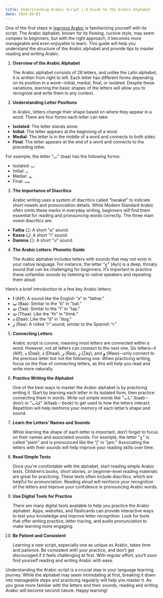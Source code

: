 ```yaml
---
title: Understanding Arabic Script | A Guide to the Arabic Alphabet
date: 2024-09-03
---
```


One of the first steps in [learning Arabic](https://www.busuu.com/en/course/learn-arabic-online) is familiarizing yourself with its script. The Arabic alphabet, known for its flowing, cursive style, may seem complex to beginners, but with the right approach, it becomes more manageable and even enjoyable to learn. This guide will help you understand the structure of the Arabic alphabet and provide tips to master reading and writing Arabic.

1.  **Overview of the Arabic Alphabet**

    The Arabic alphabet consists of 28 letters, and unlike the Latin alphabet, it is written from right to left. Each letter has different forms depending on its position in a word—initial, medial, final, or isolated. Despite these variations, learning the basic shapes of the letters will allow you to recognize and write them in any context.

2.  **Understanding Letter Positions**

    In Arabic, letters change their shape based on where they appear in a word. There are four forms each letter can take:

- **Isolated**: The letter stands alone.
- **Initial**: The letter appears at the beginning of a word.
- **Medial**: The letter is in the middle of a word and connects to both sides.
- **Final**: The letter appears at the end of a word and connects to the preceding letter.

For example, the letter "ب" (baa) has the following forms:

- Isolated: ب
- Initial: بـ
- Medial: ـبـ
- Final: ـب

3.  **The Importance of Diacritics**

    Arabic writing uses a system of diacritics called "harakat" to indicate short vowels and pronunciation details. While Modern Standard Arabic often omits these marks in everyday writing, beginners will find them essential for reading and pronouncing words correctly. The three main vowel diacritics are:

- **Fatha** (ـَ): A short "a" sound.
- **Kasra** (ـِ): A short "i" sound.
- **Damma** (ـُ): A short "u" sound.

4.  **The Arabic Letters: Phonetic Guide**

    The Arabic alphabet includes letters with sounds that may not exist in your native language. For instance, the letter "ع" (Ayn) is a deep, throaty sound that can be challenging for beginners. It’s important to practice these unfamiliar sounds by listening to native speakers and repeating them aloud.

Here’s a brief introduction to a few key Arabic letters:

- **ا** (Alif): A sound like the English “a” in "father."
- **ب** (Baa): Similar to the “b” in "bat."
- **ت** (Taa): Similar to the “t” in "tap."
- **ث** (Thaa): Like the “th” in "think."
- **د** (Daal): Like the “d” in "dog."
- **ر** (Raa): A rolled “r” sound, similar to the Spanish “r.”

5.  **Connecting Letters**

    Arabic script is cursive, meaning most letters are connected within a word. However, not all letters can connect to the next one. Six letters—**ا** (Alif), **د** (Daal), **ذ** (Dhaal), **ر** (Raa), **ز** (Zay), and **و** (Waw)—only connect to the previous letter but not the following one. When practicing writing, focus on the flow of connecting letters, as this will help you read and write more naturally.

6.  **Practice Writing the Alphabet**

    One of the best ways to master the Arabic alphabet is by practicing writing it. Start by learning each letter in its isolated form, then practice connecting them in words. Write out simple words like "باب" (baab – door) or "كتاب" (kitaab – book) to get used to how the letters interact. Repetition will help reinforce your memory of each letter’s shape and sound.

7.  **Learn the Letters’ Names and Sounds**

    While learning the shape of each letter is important, don’t forget to focus on their names and associated sounds. For example, the letter "ج" is called "jeem" and is pronounced like the “j” in "jam." Associating the letters with their sounds will help improve your reading skills over time.

8.  **Read Simple Texts**

    Once you're comfortable with the alphabet, start reading simple Arabic texts. Children’s books, short stories, or beginner-level reading materials are great for practicing. These texts often include diacritics, which are helpful for pronunciation. Reading aloud will reinforce your recognition of the letters and improve your confidence in pronouncing Arabic words.

9.  **Use Digital Tools for Practice**

    There are many digital tools available to help you practice the Arabic alphabet. Apps, websites, and flashcards can provide interactive ways to test your knowledge and improve letter recognition. Look for tools that offer writing practice, letter tracing, and audio pronunciation to make learning more engaging.

10. **Be Patient and Consistent**

    Learning a new script, especially one as unique as Arabic, takes time and patience. Be consistent with your practice, and don’t get discouraged if it feels challenging at first. With regular effort, you’ll soon find yourself reading and writing Arabic with ease.

Understanding the Arabic script is a crucial step in your language learning journey. While the alphabet may seem intimidating at first, breaking it down into manageable steps and practicing regularly will help you master it. As you grow more familiar with the letters and their sounds, reading and writing Arabic will become second nature. Happy learning!

